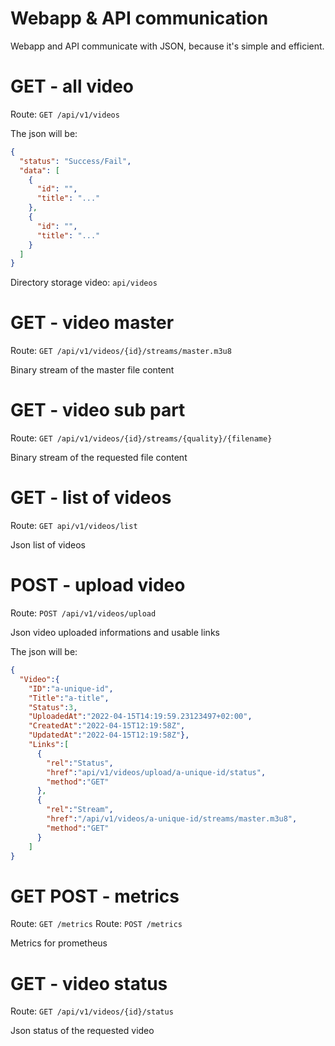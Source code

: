 # Webapp & API communication

Webapp and API communicate with JSON, because it's simple and efficient.

# GET - all video

Route: `GET /api/v1/videos`

The json will be:

```json
{
  "status": "Success/Fail",
  "data": [
    {
      "id": "",
      "title": "..."
    },
    {
      "id": "",
      "title": "..."
    }
  ]
}
```

Directory storage video: `api/videos`

# GET - video master

Route: `GET /api/v1/videos/{id}/streams/master.m3u8`

Binary stream of the master file content

# GET - video sub part

Route: `GET /api/v1/videos/{id}/streams/{quality}/{filename}`

Binary stream of the requested file content

# GET - list of videos

Route: `GET api/v1/videos/list`

Json list of videos

# POST - upload video

Route: `POST /api/v1/videos/upload`

Json video uploaded informations and usable links

The json will be:

```json
{
  "Video":{
    "ID":"a-unique-id",
    "Title":"a-title",
    "Status":3,
    "UploadedAt":"2022-04-15T14:19:59.23123497+02:00",
    "CreatedAt":"2022-04-15T12:19:58Z",
    "UpdatedAt":"2022-04-15T12:19:58Z"},
    "Links":[
      {
        "rel":"Status",
        "href":"api/v1/videos/upload/a-unique-id/status",
        "method":"GET"
      },
      {
        "rel":"Stream",
        "href":"/api/v1/videos/a-unique-id/streams/master.m3u8",
        "method":"GET"
      }
    ]
}
```
# GET POST - metrics

Route: `GET /metrics`
Route: `POST /metrics`

Metrics for prometheus

# GET - video status

Route: `GET /api/v1/videos/{id}/status`

Json status of the requested video
